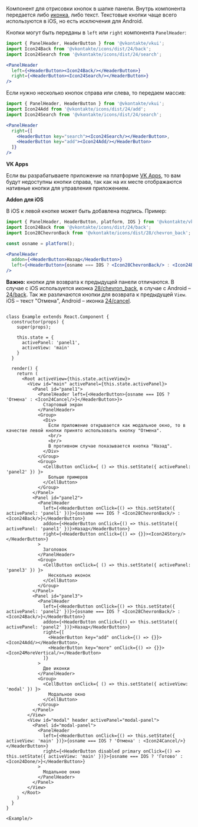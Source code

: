 Компонент для отрисовки кнопок в шапке панели. Внутрь компонента передается либо [иконка](https://vkcom.github.io/icons/),
либо текст. Текстовые кнопки чаще всего используются в iOS, но есть исключения для Android.

Кнопки могут быть переданы в `left` или `right` компонента `PanelHeader`:

```jsx static
import { PanelHeader, HeaderButton } from '@vkontakte/vkui';
import Icon24Back from '@vkontakte/icons/dist/24/back';
import Icon24Search from '@vkontakte/icons/dist/24/search';

<PanelHeader
  left={<HeaderButton><Icon24Back/></HeaderButton>}
  right={<HeaderButton><Icon24Search/></HeaderButton>}
/>
```

Если нужно несколько кнопок справа или слева, то передаем массив:

```jsx static
import { PanelHeader, HeaderButton } from '@vkontakte/vkui';
import Icon24Add from '@vkontakte/icons/dist/24/add';
import Icon24Search from '@vkontakte/icons/dist/24/search';

<PanelHeader
  right={[
    <HeaderButton key="search"><Icon24Search/></HeaderButton>,
    <HeaderButton key="add"><Icon24Add/></HeaderButton>
  ]}
/>
```

**VK Apps**

Если вы разрабатываете приложение на платформе [VK Apps](https://vk.com/vkappsdev), то вам будут недоступны
кнопки справа, так как на их месте отображаются нативные кнопки для управления приложением.

**Addon для iOS**

В iOS к левой кнопке может быть добавлена подпись. Пример:

```jsx static
import { PanelHeader, HeaderButton, platform, IOS } from '@vkontakte/vkui';
import Icon24Back from '@vkontakte/icons/dist/24/back';
import Icon28ChevronBack from '@vkontakte/icons/dist/28/chevron_back';

const osname = platform();

<PanelHeader
  addon={<HeaderButton>Назад</HeaderButton>}
  left={<HeaderButton>{osname === IOS ? <Icon28ChevronBack/> : <Icon24Back/>}</HeaderButton>}
/>
```

**Важно:** кнопки для возврата к предыдущей панели отличаются.
В случае с iOS используется иконка [28/chevron_back](https://vkcom.github.io/icons/#28/chevron_back), в случае с
Android – [24/back](https://vkcom.github.io/icons/#24/back). Так же различаются кнопки для возврата к предыдущей
`View`. iOS – текст "Отмена", Android – иконка [24/cancel](https://vkcom.github.io/icons/#24/cancel).

```

class Example extends React.Component {
  constructor(props) {
    super(props);

    this.state = {
      activePanel: 'panel1',
      activeView: 'main'
    }
  }

  render() {
    return (
      <Root activeView={this.state.activeView}>
        <View id="main" activePanel={this.state.activePanel}>
          <Panel id="panel1">
            <PanelHeader left={<HeaderButton>{osname === IOS ? 'Отмена' : <Icon24Cancel/>}</HeaderButton>}>
              Стартовый экран
            </PanelHeader>
            <Group>
              <Div>
                Если приложение открывается как модальное окно, то в качестве левой кнопки принято использовать кнопку "Отмена".
                <br/>
                <br/>
                В противном случае показывается кнопка "Назад".
              </Div>
            </Group>
            <Group>
              <CellButton onClick={ () => this.setState({ activePanel: 'panel2' }) }>
                Больше примеров
              </CellButton>
            </Group>
          </Panel>
          <Panel id="panel2">
            <PanelHeader
              left={<HeaderButton onClick={() => this.setState({ activePanel: 'panel1' })}>{osname === IOS ? <Icon28ChevronBack/> : <Icon24Back/>}</HeaderButton>}
              addon={<HeaderButton onClick={() => this.setState({ activePanel: 'panel1' })}>Назад</HeaderButton>}
              right={<HeaderButton onClick={() => {}}><Icon24Story/></HeaderButton>}
            >
              Заголовок
            </PanelHeader>
            <Group>
              <CellButton onClick={ () => this.setState({ activePanel: 'panel3' }) }>
                Несколько иконок
              </CellButton>
            </Group>
          </Panel>
          <Panel id="panel3">
            <PanelHeader
              left={<HeaderButton onClick={() => this.setState({ activePanel: 'panel2' })}>{osname === IOS ? <Icon28ChevronBack/> : <Icon24Back/>}</HeaderButton>}
              addon={<HeaderButton onClick={() => this.setState({ activePanel: 'panel2' })}>Назад</HeaderButton>}
              right={[
                <HeaderButton key="add" onClick={() => {}}><Icon24Add/></HeaderButton>,
                <HeaderButton key="more" onClick={() => {}}><Icon24MoreVertical/></HeaderButton>
              ]}
            >
              Две иконки
            </PanelHeader>
            <Group>
              <CellButton onClick={ () => this.setState({ activeView: 'modal' }) }>
                Модальное окно
              </CellButton>
            </Group>
          </Panel>
        </View>
        <View id="modal" header activePanel="modal-panel">
          <Panel id="modal-panel">
            <PanelHeader
              left={<HeaderButton onClick={() => this.setState({ activeView: 'main' })}>{osname === IOS ? 'Отмена' : <Icon24Cancel/>}</HeaderButton>}
              right={<HeaderButton disabled primary onClick={() => this.setState({ activeView: 'main' })}>{osname === IOS ? 'Готово' : <Icon24Done/>}</HeaderButton>}
            >
              Модальное окно
            </PanelHeader>
          </Panel>
        </View>
      </Root>
    )
  }
}

<Example/>
```
